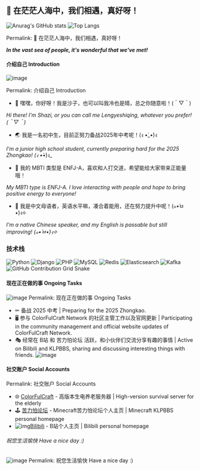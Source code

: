 ## 🌟 在茫茫人海中，我们相遇，真好呀！

![Anurag's GitHub stats](https://github-readme-stats.vercel.app/api?username=xiaoshaziYA&show_icons=true&theme=transparent)
![Top Langs](https://github-readme-stats.vercel.app/api/top-langs/?username=xiaoshaziYA&layout=compact)

Permalink: 🌟 在茫茫人海中，我们相遇，真好呀！

_**In the vast sea of people, it's wonderful that we've met!**_

#### 介绍自己 Introduction

![image](https://github.com/xiaoshaziYA/xiaoshaziYA/blob/main/images/sing.gif)

Permalink: 介绍自己 Introduction

- 💬 嘿嘿，你好呀！我是沙子，也可以叫我冷也是晴，总之你随意啦！(＾▽＾)

_Hi there! I'm Shazi, or you can call me Lengyeshiqing, whatever you prefer! (＾▽＾)_

- 🌏 我是一名初中生，目前正努力备战2025年中考呢！(ง •̀_•́)ง

_I'm a junior high school student, currently preparing hard for the 2025 Zhongkao! (ง •̀_•́)ง_

- 🧝‍ 我的 MBTI 类型是 ENFJ-A，喜欢和人打交道，希望能给大家带来正能量哦！

_My MBTI type is ENFJ-A. I love interacting with people and hope to bring positive energy to everyone!_

- 📰 我是中文母语者，英语水平嘛，凑合着能用，还在努力提升中呢！(๑•̀ㅂ•́)ง✧

_I'm a native Chinese speaker, and my English is passable but still improving! (๑•̀ㅂ•́)ง✧_

### 技术栈

![Python](https://img.shields.io/badge/-Python-192133?style=flat-square&logo=python&logoColor=white)
![Django](https://img.shields.io/badge/-Django-192133?style=flat-square&logo=figma&logoColor=white)
![PHP](https://img.shields.io/badge/-PHP-192133?style=flat-square&logo=figma&logoColor=white)
![MySQL](https://img.shields.io/badge/-MySQL-192133?style=flat-square&logo=mysql&logoColor=white)
![Redis](https://img.shields.io/badge/-Redis-192133?style=flat-square&logo=redis&logoColor=white)
![Elasticsearch](https://img.shields.io/badge/-Elasticsearch-192133?style=flat-square&logo=elasticsearch&logoColor=white)
![Kafka](https://img.shields.io/badge/-Kafka-192133?style=flat-square&logo=apache-kafka&logoColor=white)
![GitHub Contribution Grid Snake](https://raw.githubusercontent.com/xiaoshaziYA/your-repo-name/output/github-contribution-grid-snake.svg)

#### 现在正在做的事 Ongoing Tasks
![image](https://github.com/xiaoshaziYA/xiaoshaziYA/blob/main/images/watermelon.gif)
Permalink: 现在正在做的事 Ongoing Tasks

- ✏ 备战 2025 中考 \| Preparing for the 2025 Zhongkao.
- 🖥 参与 ColorFulCraft Network 的社区主管工作以及官网更新 \| Participating in the community management and official website updates of ColorFulCraft Network.
- 🎭 经常在 B站 和 苦力怕论坛 活跃，和小伙伴们交流分享有趣的事情 \| Active on Bilibili and KLPBBS, sharing and discussing interesting things with friends.
![image](https://github.com/xiaoshaziYA/xiaoshaziYA/blob/main/images/milk-tea.jpg)

#### 社交账户 Social Accounts

Permalink: 社交账户 Social Accounts

- 🌐 [ColorFulCraft](https://www.cfcmc.online/ "太好玩啦！！") - 高版本生电养老服务器 \| High-version survival server for the elderly
- 🕹️ [苦力怕论坛](https://klpbbs.com/space-uid-724968.html "你说，是不是很好吃a") - Minecraft苦力怕论坛个人主页 \| Minecraft KLPBBS personal homepage
- ![img](https://camo.githubusercontent.com/ec20b1e5fd0222b51ae212372cee22190c413b273797b6e10cd7a1c2f267fb24/68747470733a2f2f696d672e736869656c64732e696f2f62616467652f2d42696c6942696c692d6662373239393f7374796c653d666f722d7468652d6261646765)[Bilibili](https://space.bilibili.com/2099386049 "关注我喵") - B站个人主页 \| Bilibili personal homepage

###### 祝您生活愉快 Have a nice day :)
![image](https://github.com/xiaoshaziYA/xiaoshaziYA/blob/main/images/show-face.gif)
Permalink: 祝您生活愉快 Have a nice day :)
